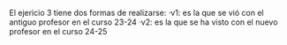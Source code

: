 El ejericio 3 tiene dos formas de realizarse:
·v1: es la que se vió con el antiguo profesor en el curso 23-24
·v2: es la que se ha visto con el nuevo profesor en el curso 24-25
